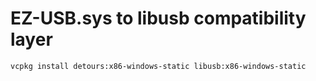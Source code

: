 ﻿# EZ-USB.sys to libusb compatibility layer

```bash
vcpkg install detours:x86-windows-static libusb:x86-windows-static
```
